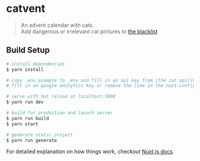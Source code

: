 # catvent

> An advent calendar with cats.  
Add dangerous or irrelevant cat pictures to [the blacklist](/static/blacklist.json)

## Build Setup

``` bash
# install dependencies
$ yarn install

# copy .env.example to .env and fill in an api key from [the cat api](https://thecatapi.com/)
# fill in an google analytics key or remove the line in the nuxt.config.js

# serve with hot reload at localhost:3000
$ yarn run dev

# build for production and launch server
$ yarn run build
$ yarn start

# generate static project
$ yarn run generate
```

For detailed explanation on how things work, checkout [Nuxt.js docs](https://nuxtjs.org).
